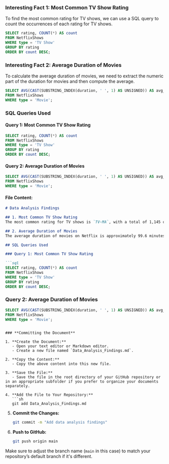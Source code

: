 
### **Interesting Fact 1: Most Common TV Show Rating**

To find the most common rating for TV shows, we can use a SQL query to count the occurrences of each rating for TV shows.

```sql
SELECT rating, COUNT(*) AS count
FROM NetflixShows
WHERE type = 'TV Show'
GROUP BY rating
ORDER BY count DESC;
```

### **Interesting Fact 2: Average Duration of Movies**

To calculate the average duration of movies, we need to extract the numeric part of the duration for movies and then compute the average.

```sql
SELECT AVG(CAST(SUBSTRING_INDEX(duration, ' ', 1) AS UNSIGNED)) AS avg_duration
FROM NetflixShows
WHERE type = 'Movie';
```

### **SQL Queries Used**

#### Query 1: Most Common TV Show Rating

```sql
SELECT rating, COUNT(*) AS count
FROM NetflixShows
WHERE type = 'TV Show'
GROUP BY rating
ORDER BY count DESC;
```

#### Query 2: Average Duration of Movies

```sql
SELECT AVG(CAST(SUBSTRING_INDEX(duration, ' ', 1) AS UNSIGNED)) AS avg_duration
FROM NetflixShows
WHERE type = 'Movie';
```
#### **File Content:**

```markdown
# Data Analysis Findings

## 1. Most Common TV Show Rating
The most common rating for TV shows is `TV-MA`, with a total of 1,145 occurrences.

## 2. Average Duration of Movies
The average duration of movies on Netflix is approximately 99.6 minutes.

## SQL Queries Used

### Query 1: Most Common TV Show Rating

```sql
SELECT rating, COUNT(*) AS count
FROM NetflixShows
WHERE type = 'TV Show'
GROUP BY rating
ORDER BY count DESC;
```

### Query 2: Average Duration of Movies

```sql
SELECT AVG(CAST(SUBSTRING_INDEX(duration, ' ', 1) AS UNSIGNED)) AS avg_duration
FROM NetflixShows
WHERE type = 'Movie';
```
```

### **Committing the Document**

1. **Create the Document:**
   - Open your text editor or Markdown editor.
   - Create a new file named `Data_Analysis_Findings.md`.

2. **Copy the Content:**
   - Copy the above content into this new file.

3. **Save the File:**
   - Save the file in the root directory of your GitHub repository or in an appropriate subfolder if you prefer to organize your documents separately.

4. **Add the File to Your Repository:**
   ```sh
   git add Data_Analysis_Findings.md
   ```

5. **Commit the Changes:**
   ```sh
   git commit -m "Add data analysis findings"
   ```

6. **Push to GitHub:**
   ```sh
   git push origin main
   ```

Make sure to adjust the branch name (`main` in this case) to match your repository’s default branch if it's different.